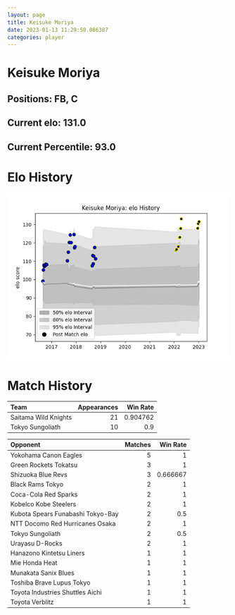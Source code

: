 ```yaml
---  
layout: page  
title: Keisuke Moriya  
date: 2023-01-13 11:29:50.086387  
categories: player  
---
```

# Keisuke Moriya

## Positions: FB, C

## Current elo: 131.0

## Current Percentile: 93.0

# Elo History


![elo history](history_KeisukeMoriya.png)
# Match History


| Team                 |   Appearances |   Win Rate |
|:---------------------|--------------:|-----------:|
| Saitama Wild Knights |            21 |   0.904762 |
| Tokyo Sungoliath     |            10 |   0.9      |

| Opponent                          |   Matches |   Win Rate |
|:----------------------------------|----------:|-----------:|
| Yokohama Canon Eagles             |         5 |   1        |
| Green Rockets Tokatsu             |         3 |   1        |
| Shizuoka Blue Revs                |         3 |   0.666667 |
| Black Rams Tokyo                  |         2 |   1        |
| Coca-Cola Red Sparks              |         2 |   1        |
| Kobelco Kobe Steelers             |         2 |   1        |
| Kubota Spears Funabashi Tokyo-Bay |         2 |   0.5      |
| NTT Docomo Red Hurricanes Osaka   |         2 |   1        |
| Tokyo Sungoliath                  |         2 |   0.5      |
| Urayasu D-Rocks                   |         2 |   1        |
| Hanazono Kintetsu Liners          |         1 |   1        |
| Mie Honda Heat                    |         1 |   1        |
| Munakata Sanix Blues              |         1 |   1        |
| Toshiba Brave Lupus Tokyo         |         1 |   1        |
| Toyota Industries Shuttles Aichi  |         1 |   1        |
| Toyota Verblitz                   |         1 |   1        |